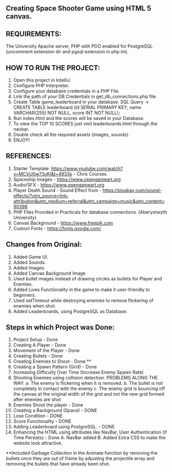 ## Creating Space Shooter Game using HTML 5 canvas.

## REQUIREMENTS:
The University Apache server, PHP with PDO enabled for PostgreSQL (uncomment extension dir and pgsql extension in php.ini).

## HOW TO RUN THE PROJECT:
1. Open this project in IntelliJ.
2. Configure PHP Interpreter.
3. Configure your database credentials in a PHP File.
4. Link the path of your DB Credentials in get_db_connections.php file.
5. Create Table game_leaderboard in your database. SQL Query -> CREATE TABLE leaderboard (id SERIAL PRIMARY KEY,
                                                                                          name VARCHAR(255) NOT NULL,
                                                                                          score INT NOT NULL);
6. Run index.html and the scores will be saved in your Database.
7. To view the TOP 10 SCORES just visit leaderboards.html through the navbar.
8. Double check all the required assets (images, sounds).
9. ENJOY!  


## REFERENCES:
1. Starter Template: https://www.youtube.com/watch?v=MCVU0w73uKI&t=4933s - Chris Courses
2. Spaceship Images - https://www.opengameart.org
3. Audio/SFX - https://www.opengameart.org
4. Player Death Sound - Sound Effect from - https://pixabay.com/sound-effects/?utm_source=link-attribution&utm_medium=referral&utm_campaign=music&utm_content=90398
5. PHP Files Provided in Practicals for database connections. (Aberystwyth University)
6. Canvas Background - https://www.freepik.com
7. Custom Fonts - https://fonts.google.com/

## Changes from Original:
1. Added Game UI.
2. Added Sounds.
3. Added Images.
4. Added Canvas Background Image
5. Used bullet images instead of drawing circles as bullets for Player and Enemies.
6. Added Lives Functionality in the game to make it user-friendly to beginners.
7. Used setTimeout while destroying enemies to remove flickering of enemies when shot.
8. Added Leaderboards, using PostgreSQL as Database.

## Steps in which Project was Done:
1. Project Setup - Done
2. Creating A Player - Done
3. Movement of the Player - Done
4. Creating Bullets - Done
5. Creating Enemies to Shoot - Done **
6. Creating a Spawn Pattern (Grid) - Done
7. Increasing Difficulty Over Time (Increase Enemy Spawn Rate)
8. Shooting Enemies using collision detection.
    PROBLEMS ALONG THE WAY:
    a. The enemy is flickering when it is removed.
    b. The bullet is not completely in contact with the enemy
    c. The enemy grid is bouncing off the canvas at the original width of the grid and not the new grid formed after enemies are shot
9. Enemies Shoot the player - Done
10. Creating a Background (Space) - DONE
11. Lose Condition - DONE
12. Score Functionality - DONE
13. Adding Leaderboard using PostgreSQL. - DONE
14. Enhancing the HTML using attributes like NavBar, User Authentication (if Time Persists) - Done
    A. NavBar added
    B. Added Extra CSS to make the website look attractive.

**Included Garbage Collection in the Animate function by removing the bullets once they are out of frame by adjusting the projectile array and removing the bullets that have already been shot.
